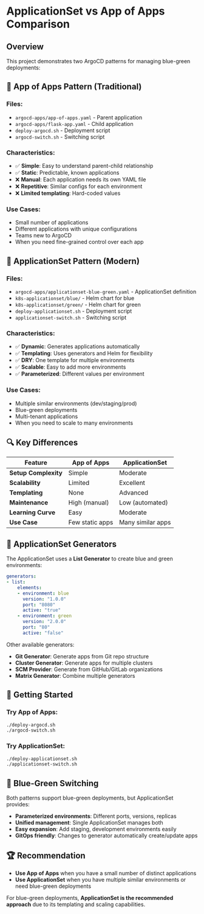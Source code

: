 # ApplicationSet vs App of Apps Comparison

## Overview

This project demonstrates two ArgoCD patterns for managing blue-green deployments:

## 🔄 App of Apps Pattern (Traditional)

### Files:
- `argocd-apps/app-of-apps.yaml` - Parent application
- `argocd-apps/flask-app.yaml` - Child application  
- `deploy-argocd.sh` - Deployment script
- `argocd-switch.sh` - Switching script

### Characteristics:
- ✅ **Simple**: Easy to understand parent-child relationship
- ✅ **Static**: Predictable, known applications
- ❌ **Manual**: Each application needs its own YAML file
- ❌ **Repetitive**: Similar configs for each environment
- ❌ **Limited templating**: Hard-coded values

### Use Cases:
- Small number of applications
- Different applications with unique configurations
- Teams new to ArgoCD
- When you need fine-grained control over each app

## 🚀 ApplicationSet Pattern (Modern)

### Files:
- `argocd-apps/applicationset-blue-green.yaml` - ApplicationSet definition
- `k8s-applicationset/blue/` - Helm chart for blue
- `k8s-applicationset/green/` - Helm chart for green  
- `deploy-applicationset.sh` - Deployment script
- `applicationset-switch.sh` - Switching script

### Characteristics:
- ✅ **Dynamic**: Generates applications automatically
- ✅ **Templating**: Uses generators and Helm for flexibility
- ✅ **DRY**: One template for multiple environments
- ✅ **Scalable**: Easy to add more environments
- ✅ **Parameterized**: Different values per environment

### Use Cases:
- Multiple similar environments (dev/staging/prod)
- Blue-green deployments
- Multi-tenant applications
- When you need to scale to many environments

## 🔍 Key Differences

| Feature | App of Apps | ApplicationSet |
|---------|-------------|----------------|
| **Setup Complexity** | Simple | Moderate |
| **Scalability** | Limited | Excellent |
| **Templating** | None | Advanced |
| **Maintenance** | High (manual) | Low (automated) |
| **Learning Curve** | Easy | Moderate |
| **Use Case** | Few static apps | Many similar apps |

## 🎯 ApplicationSet Generators

The ApplicationSet uses a **List Generator** to create blue and green environments:

```yaml
generators:
- list:
    elements:
    - environment: blue
      version: "1.0.0"
      port: "8080"
      active: "true"
    - environment: green
      version: "2.0.0" 
      port: "80"
      active: "false"
```

Other available generators:
- **Git Generator**: Generate apps from Git repo structure
- **Cluster Generator**: Generate apps for multiple clusters
- **SCM Provider**: Generate from GitHub/GitLab organizations
- **Matrix Generator**: Combine multiple generators

## 🚀 Getting Started

### Try App of Apps:
```bash
./deploy-argocd.sh
./argocd-switch.sh
```

### Try ApplicationSet:
```bash  
./deploy-applicationset.sh
./applicationset-switch.sh
```

## 🔄 Blue-Green Switching

Both patterns support blue-green deployments, but ApplicationSet provides:
- **Parameterized environments**: Different ports, versions, replicas
- **Unified management**: Single ApplicationSet manages both
- **Easy expansion**: Add staging, development environments easily
- **GitOps friendly**: Changes to generator automatically create/update apps

## 🏆 Recommendation

- **Use App of Apps** when you have a small number of distinct applications
- **Use ApplicationSet** when you have multiple similar environments or need blue-green deployments

For blue-green deployments, **ApplicationSet is the recommended approach** due to its templating and scaling capabilities.

